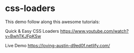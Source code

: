 # css-loaders

This demo follow along this awesome tutorials: 

Quick &amp; Easy CSS Loaders https://www.youtube.com/watch?v=BwhTKJFpKSw

Live Demo https://loving-austin-d9ed0f.netlify.com/
